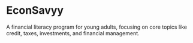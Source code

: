 # EconSavyy
A financial literacy program for young adults, focusing on core topics like credit, taxes, investments, and financial management.
